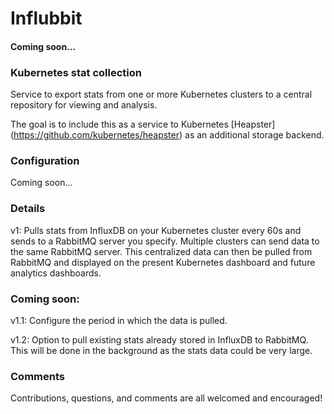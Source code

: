 # Influbbit
#### Coming soon...

### Kubernetes stat collection 

Service to export stats from one or more Kubernetes clusters to a central repository for viewing and analysis. 

The goal is to include this as a service to Kubernetes [Heapster] (https://github.com/kubernetes/heapster) as an additional storage backend.  

### Configuration

Coming soon...

### Details

v1: Pulls stats from InfluxDB on your Kubernetes cluster every 60s and sends to a RabbitMQ server you specify. Multiple clusters can send data to the same RabbitMQ server.
This centralized data can then be pulled from RabbitMQ and displayed on the present Kubernetes dashboard and future analytics dashboards.

### Coming soon:

v1.1: Configure the period in which the data is pulled.

v1.2: Option to pull existing stats already stored in InfluxDB to RabbitMQ. This will be done in the background as the stats data could be very large. 

### Comments

Contributions, questions, and comments are all welcomed and encouraged!

